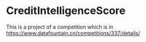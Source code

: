 # CreditIntelligenceScore
This is a project of a competition which is in https://www.datafountain.cn/competitions/337/details/ 
